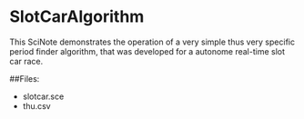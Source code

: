 SlotCarAlgorithm
================

This SciNote demonstrates the operation of a very simple thus very specific period finder algorithm, that was developed for a autonome real-time slot car race.

##Files:

- slotcar.sce
- thu.csv
